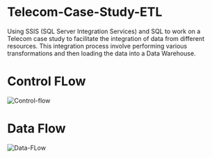﻿# Telecom-Case-Study-ETL
Using SSIS (SQL Server Integration Services) and SQL to work on a Telecom case study to facilitate the integration of data from different resources. This integration process involve performing various transformations and then loading the data into a Data Warehouse.

# Control FLow

![Control-flow](https://github.com/Mustafamegahed20/Telecom-Case-Study-ETL/assets/61358936/4b27adeb-38a5-4ce2-befb-020330c9fd49)


 # Data Flow 
 
 ![Data-FLow](https://github.com/Mustafamegahed20/Telecom-Case-Study-ETL/assets/61358936/47c23af8-f7a3-43f8-aaa5-604b3355c7f2)

